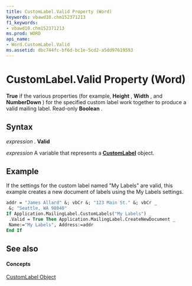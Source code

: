 ```yaml
---
title: CustomLabel.Valid Property (Word)
keywords: vbawd10.chm152371213
f1_keywords:
- vbawd10.chm152371213
ms.prod: WORD
api_name:
- Word.CustomLabel.Valid
ms.assetid: dbc744fc-bf6d-bc1e-5cd2-a5dd97619593
---
```



# CustomLabel.Valid Property (Word)

 **True** if the various properties (for example, **Height** , **Width** , and **NumberDown** ) for the specified custom label work together to produce a valid mailing label. Read-only **Boolean** .


## Syntax

 _expression_ . **Valid**

 _expression_ A variable that represents a **[CustomLabel](customlabel-object-word.md)** object.


## Example

If the settings for the custom label named "My Labels" are valid, this example creates a new document of labels using the My Labels settings.


```vb
addr = "James Allard" &; vbCr &; "123 Main St." &; vbCr _ 
 &; "Seattle, WA 98040" 
If Application.MailingLabel.CustomLabels("My Labels") _ 
 .Valid = True Then Application.MailingLabel.CreateNewDocument _ 
 Name:="My Labels", Address:=addr 
End If
```


## See also


#### Concepts


[CustomLabel Object](customlabel-object-word.md)

